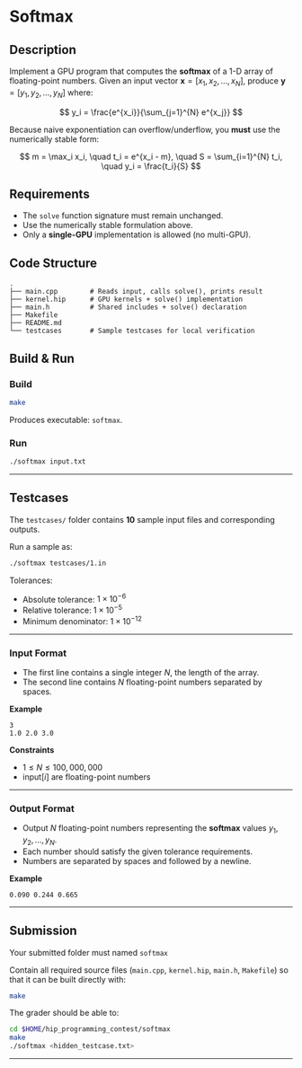 # Softmax

## Description

Implement a GPU program that computes the **softmax** of a 1-D array of floating-point numbers.
Given an input vector $\mathbf{x} = [x_1, x_2, \dots, x_N]$, produce $\mathbf{y} = [y_1, y_2, \dots, y_N]$ where:

$$
y_i = \frac{e^{x_i}}{\sum_{j=1}^{N} e^{x_j}}
$$

Because naive exponentiation can overflow/underflow, you **must** use the numerically stable form:

$$
m = \max_i x_i, \quad
t_i = e^{x_i - m}, \quad
S = \sum_{i=1}^{N} t_i, \quad
y_i = \frac{t_i}{S}
$$

## Requirements

* The `solve` function signature must remain unchanged.
* Use the numerically stable formulation above.
* Only a **single-GPU** implementation is allowed (no multi-GPU).

## Code Structure

```
.
├── main.cpp        # Reads input, calls solve(), prints result
├── kernel.hip      # GPU kernels + solve() implementation
├── main.h          # Shared includes + solve() declaration
├── Makefile
├── README.md
└── testcases       # Sample testcases for local verification
```

## Build & Run

### Build

```bash
make
```

Produces executable: `softmax`.

### Run

```bash
./softmax input.txt
```

---

## Testcases

The `testcases/` folder contains **10** sample input files and corresponding outputs.

Run a sample as:

```bash
./softmax testcases/1.in
```

Tolerances:

* Absolute tolerance: $1\times 10^{-6}$
* Relative tolerance: $1\times 10^{-5}$
* Minimum denominator: $1\times 10^{-12}$

---

### Input Format

* The first line contains a single integer $N$, the length of the array.
* The second line contains $N$ floating-point numbers separated by spaces.

**Example**

```
3
1.0 2.0 3.0
```

**Constraints**

* $1 \le N \le 100{,}000{,}000$
* $\text{input}[i]$ are floating-point numbers

---

### Output Format

* Output $N$ floating-point numbers representing the **softmax** values $y_1, y_2, \dots, y_N$.
* Each number should satisfy the given tolerance requirements.
* Numbers are separated by spaces and followed by a newline.

**Example**

```
0.090 0.244 0.665
```

---

## Submission

Your submitted folder must named `softmax`

Contain all required source files (`main.cpp`, `kernel.hip`, `main.h`, `Makefile`) so that it can be built directly with:

```bash
make
```

The grader should be able to:

```bash
cd $HOME/hip_programming_contest/softmax
make
./softmax <hidden_testcase.txt>
```

---